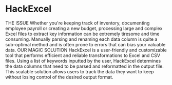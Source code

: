# HackExcel
THE ISSUE Whether you're keeping track of inventory, documenting employee payroll or creating a new budget, processing large and complex Excel files to extract key information can be extremely tiresome and time consuming. Manually parsing and renaming each data column is quite a sub-optimal method and is often prone to errors that can bias your valuable data. OUR MAGIC SOLUTION HackExcel is a user-friendly and customizable tool that performs efficient and reliable transformations to Excel and CSV files. Using a list of keywords inputted by the user, HackExcel determines the data columns that need to be parsed and reformatted in the output file. This scalable solution allows users to track the data they want to keep without losing control of the desired output format.

